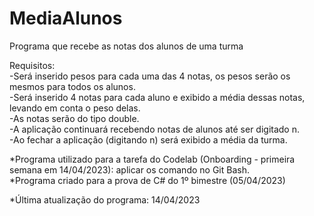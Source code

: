 # MediaAlunos
Programa que recebe as notas dos alunos de uma turma

Requisitos:<br>
-Será inserido pesos para cada uma das 4 notas, os pesos serão os mesmos para todos os alunos.<br>
-Será inserido 4 notas para cada aluno e exibido a média dessas notas, levando em conta o peso delas.<br>
-As notas serão do tipo double.<br>
-A aplicação continuará recebendo notas de alunos até ser digitado n.<br>
-Ao fechar a aplicação (digitando n) será exibido a média da turma.<br>

*Programa utilizado para a tarefa do Codelab (Onboarding - primeira semana em 14/04/2023): aplicar os comando no Git Bash.<br>
*Programa criado para a prova de C# do 1º bimestre (05/04/2023)

*Última atualização do programa: 14/04/2023
